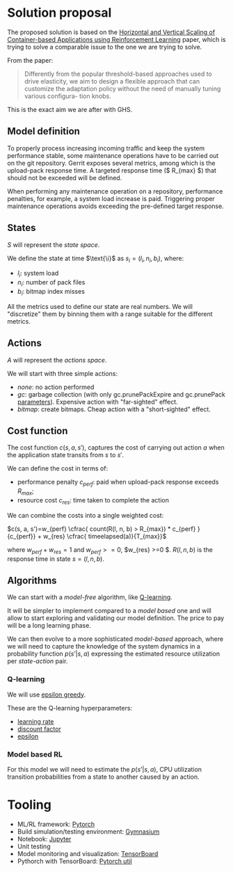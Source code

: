 # Solution proposal

The proposed solution is based on the [Horizontal and Vertical Scaling of Container-based
Applications using Reinforcement Learning](http://www.ce.uniroma2.it/publications/cloud2019.pdf)
paper, which is trying to solve a comparable issue to the one we are trying
to solve.

From the paper:

> Differently from the popular threshold-based approaches used to drive elasticity, we aim to design a flexible approach that can customize the adaptation policy without the need of manually tuning various configura- tion knobs.

This is the exact aim we are after with GHS.

## Model definition

To properly process increasing incoming traffic and keep
the system performance stable,  some maintenance operations have
to be carried out on the git repository.
Gerrit exposes several metrics, among which is the upload-pack response time.
A targeted response time ($ R_{max} $) that should not be exceeded will be defined.

When performing any maintenance operation on a repository, performance penalties,
for example, a system load increase is paid.
Triggering proper maintenance operations  avoids exceeding the
pre-defined target response.

## States

$S$ will represent the _state space_.

We define the state at time $\text{\i}$ as $s_i=(l_i, n_i, b_i)$, where:
* $l_i$: system load
* $n_i$: number of pack files
* $b_i$: bitmap index misses

All the metrics used to define our state are real numbers.
We will "discretize" them by binning them with a range suitable
for the different metrics.

## Actions

$A$ will represent the _actions space_.

We will start with three simple actions:
* $none$: no action performed
* $gc$: garbage collection (with only gc.prunePackExpire and gc.prunePack [parameters](https://git.eclipse.org/r/plugins/gitiles/jgit/jgit/+/725e77a5176384ff55195a302888cd661440a031/Documentation/config-options.md#gc-options)). Expensive action with "far-sighted" effect.
* $bitmap$: create bitmaps. Cheap action with a "short-sighted" effect.

## Cost function

The cost function $c(s, a, s')$, captures the cost of carrying out action $a$
when the application state transits from $s$ to $s'$.

We can define the cost in terms of:
* performance penalty $c_{perf}$: paid when upload-pack response exceeds $R_{max}$;
* resource cost $c_{res}$: time taken to complete the action

We can combine the costs into a single weighted cost:

$c(s, a, s')=w_{perf} \cfrac{ count(R(l, n, b) > R_{max}) * c_{perf} }{c_{perf}} + w_{res} \cfrac{ timeelapsed(a)}{T_{max}}$

where $w_{perf} + w_{res} = 1$ and $w_{perf} >= 0$, $w_{res} >=0 $.
$R(l, n, b)$ is the response time in state $s=(l, n, b)$.

## Algorithms

We can start with a _model-free_ algorithm, like [Q-learning](https://en.wikipedia.org/wiki/Q-learning).

It will be simpler to implement compared to a _model based_ one
and will allow to start exploring and validating our model definition. 
The price to pay will be a long learning phase.

We can then evolve to a more sophisticated _model-based_ approach,
where we will need to capture the knowledge of the system
dynamics in a probability function $p(s’|s,a)$ expressing the
estimated resource utilization per _state-action_ pair.

### Q-learning

We will use [epsilon greedy](https://www.baeldung.com/cs/epsilon-greedy-q-learning).

These are the Q-learning hyperparameters:
* [learning rate](https://www.baeldung.com/cs/epsilon-greedy-q-learning#1-alpha-boldsymbolalpha)
* [discount factor](https://www.baeldung.com/cs/epsilon-greedy-q-learning#2-gamma-boldsymbolgamma)
* [epsilon](https://www.baeldung.com/cs/epsilon-greedy-q-learning#3-epsilon-boldsymbolepsilon)

### Model based RL

For this model we will need to estimate the $p(s’|s,a)$, CPU utilization transition
probabilities from a state to another caused by an action.

# Tooling

* ML/RL framework: [Pytorch](https://pytorch.org/)
* Build simulation/testing environment: [Gymnasium](https://github.com/Farama-Foundation/Gymnasium)
* Notebook: [Jupyter](https://jupyter.org/)
* Unit testing
* Model monitoring and visualization: [TensorBoard](https://www.tensorflow.org/tensorboard)
* Pythorch with TensorBoard: [Pytorch util](https://pytorch.org/docs/stable/tensorboard.html)

